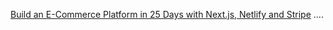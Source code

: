 [Build an E-Commerce Platform in 25 Days with Next.js, Netlify and Stripe](https://www.youtube.com/playlist?list=PLFGFKs8nQ3EbG-ykV8xc1mBt99sqq2Ssx)
....